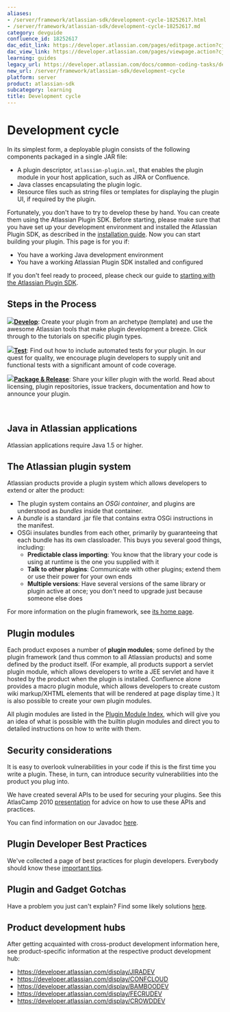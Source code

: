 ```yaml
---
aliases:
- /server/framework/atlassian-sdk/development-cycle-18252617.html
- /server/framework/atlassian-sdk/development-cycle-18252617.md
category: devguide
confluence_id: 18252617
dac_edit_link: https://developer.atlassian.com/pages/editpage.action?cjm=wozere&pageId=18252617
dac_view_link: https://developer.atlassian.com/pages/viewpage.action?cjm=wozere&pageId=18252617
learning: guides
legacy_url: https://developer.atlassian.com/docs/common-coding-tasks/development-cycle
new_url: /server/framework/atlassian-sdk/development-cycle
platform: server
product: atlassian-sdk
subcategory: learning
title: Development cycle
---
```

# Development cycle

In its simplest form, a deployable plugin consists of the following components packaged in a single JAR file:

-   A plugin descriptor, `atlassian-plugin.xml`, that enables the plugin module in your host application, such as JIRA or Confluence.
-   Java classes encapsulating the plugin logic.
-   Resource files such as string files or templates for displaying the plugin UI, if required by the plugin.

Fortunately, you don't have to try to develop these by hand. You can create them using the Atlassian Plugin SDK. Before starting, please make sure that you have set up your development environment and installed the Atlassian Plugin SDK, as described in the [installation guide](/server/framework/atlassian-sdk/set-up-the-atlassian-plugin-sdk-and-build-a-project). Now you can start building your plugin. This page is for you if:

-   You have a working Java development environment
-   You have a working Atlassian Plugin SDK installed and configured

If you don't feel ready to proceed, please check our guide to [starting with the Atlassian Plugin SDK](/server/framework/atlassian-sdk/set-up-the-atlassian-plugin-sdk-and-build-a-project).

## Steps in the Process

**[![](/server/framework/atlassian-sdk/images/1.png)](/server/framework/atlassian-sdk/set-up-the-atlassian-plugin-sdk-and-build-a-project-2818660.html)[Develop](/server/framework/atlassian-sdk/set-up-the-atlassian-plugin-sdk-and-build-a-project)**: Create your plugin from an archetype (template) and use the awesome Atlassian tools that make plugin development a breeze. Click through to the tutorials on specific plugin types.

![](/server/framework/atlassian-sdk/images/2.png)**[Test](https://developer.atlassian.com/pages/viewpage.action?pageId=2818653)**: Find out how to include automated tests for your plugin. In our quest for quality, we encourage plugin developers to supply unit and functional tests with a significant amount of code coverage.

![](/server/framework/atlassian-sdk/images/3.png)**[Package & Release](/server/framework/atlassian-sdk/packaging-and-releasing-your-plugin)**: Share your killer plugin with the world. Read about licensing, plugin repositories, issue trackers, documentation and how to announce your plugin.

 

## Java in Atlassian applications

Atlassian applications require Java 1.5 or higher.

## The Atlassian plugin system

Atlassian products provide a plugin system which allows developers to extend or alter the product:

-   The plugin system contains an *OSGi container*, and plugins are understood as *bundles* inside that container.
-   A *bundle* is a standard .jar file that contains extra OSGi instructions in the manifest.
-   OSGi insulates bundles from each other, primarily by guaranteeing that each bundle has its own classloader. This buys you several good things, including:
    -   **Predictable class importing**: You know that the library your code is using at runtime is the one you supplied with it
    -   **Talk to other plugins**: Communicate with other plugins; extend them or use their power for your own ends
    -   **Multiple versions**: Have several versions of the same library or plugin active at once; you don't need to upgrade just because someone else does

For more information on the plugin framework, see [its home page](/server/framework/atlassian-sdk/plugin-framework).

## Plugin modules

Each product exposes a number of **plugin modules**; some defined by the plugin framework (and thus common to all Atlassian products) and some defined by the product itself. (For example, all products support a servlet plugin module, which allows developers to write a JEE servlet and have it hosted by the product when the plugin is installed. Confluence alone provides a macro plugin module, which allows developers to create custom wiki markup/XHTML elements that will be rendered at page display time.) It is also possible to create your own plugin modules.

All plugin modules are listed in the [Plugin Module Index](/server/framework/atlassian-sdk/plugin-module-index), which will give you an idea of what is possible with the builtin plugin modules and direct you to detailed instructions on how to write with them.

## Security considerations

It is easy to overlook vulnerabilities in your code if this is the first time you write a plugin. These, in turn, can introduce security vulnerabilities into the product you plug into.

We have created several APIs to be used for securing your plugins. See this AtlasCamp 2010 <a href="http://confluence.atlassian.com/display/ATL/Securing+your+Plugin" class="external-link">presentation</a> for advice on how to use these APIs and practices.

You can find information on our Javadoc [here](/server/framework/atlassian-sdk/atlassian-javadoc).

## Plugin Developer Best Practices

We've collected a page of best practices for plugin developers. Everybody should know these [important tips](/server/framework/atlassian-sdk/best-practices).

## Plugin and Gadget Gotchas

Have a problem you just can't explain? Find some likely solutions [here](/server/framework/atlassian-sdk/troubleshooting).

## Product development hubs

After getting acquainted with cross-product development information here, see product-specific information at the respective product development hub:

-   <https://developer.atlassian.com/display/JIRADEV>
-   <https://developer.atlassian.com/display/CONFCLOUD>
-   <https://developer.atlassian.com/display/BAMBOODEV>
-   <https://developer.atlassian.com/display/FECRUDEV>
-   <https://developer.atlassian.com/display/CROWDDEV>














































































































































































































